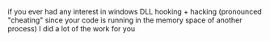 if you ever had any interest in windows DLL hooking + hacking
(pronounced "cheating" since your code is running in the memory space of another process) I did a lot of the work for you 

